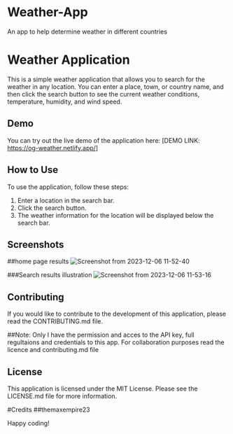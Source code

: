 # Weather-App
An app to help determine weather  in different countries

# Weather Application

This is a simple weather application that allows you to search for the weather in any location. You can enter a place, town, or country name, and then click the search button to see the current weather conditions, temperature, humidity, and wind speed.

## Demo

You can try out the live demo of the application here: [DEMO LINK: https://og-weather.netlify.app/]

## How to Use

To use the application, follow these steps:

1. Enter a location in the search bar.
2. Click the search button.
3. The weather information for the location will be displayed below the search bar.

## Screenshots

##home page results
![Screenshot from 2023-12-06 11-52-40](https://github.com/themaxempire23/Weather-App/assets/83220484/fb232fea-548a-46b8-ba42-7a74f52f9928)

###Search results illustration
![Screenshot from 2023-12-06 11-53-16](https://github.com/themaxempire23/Weather-App/assets/83220484/942cf2ca-3a74-401c-b700-aceaa28cebe1)



## Contributing

If you would like to contribute to the development of this application, please read the CONTRIBUTING.md file.

##Note:
Only I have the permission and acces to the API key, full regultaions and credentials to this app.
For collaboration purposes read the licence and contributing.md file

## License

This application is licensed under the MIT License. Please see the LICENSE.md file for more information.

#Credits
##themaxempire23

Happy coding!

